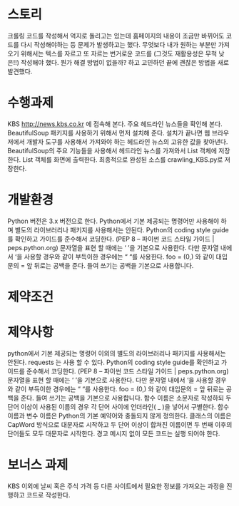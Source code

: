 # 스토리
크롤링 코드를 작성해서 억지로 돌리고는 있는데 홈페이지의 내용이 조금만 바뀌어도 코드를 다시 작성해야하는 등 문제가 발생하고는 했다. 무엇보다 내가 원하는 부분만 가져오기 위해서는 텍스를 자르고 또 자르는 번거로운 코드를 (그것도 재활용성은 무척 낮은!!) 작성해야 했다. 뭔가 해결 방법이 없을까? 하고 고민하던 끝에 괜찮은 방법을 새로 발견했다.

# 수행과제
KBS http://news.kbs.co.kr 에 접속해 본다. 주요 헤드라인 뉴스들을 확인해 본다.
BeautifulSoup 패키지를 사용하기 위해서 먼저 설치해 준다.
설치가 끝나면 웹 브라우저에서 개발자 도구를 사용해서 가져와야 하는 헤드라인 뉴스의 고유한 값을 찾아낸다.
BeautifulSoup의 주요 기능들을 사용해서 헤드라인 뉴스를 가져와서 List 객체에 저장한다.
List 객체를 화면에 출력한다.
최종적으로 완성된 소스를 crawling_KBS.py로 저장한다.

# 개발환경	
Python 버전은 3.x 버전으로 한다. 
Python에서 기본 제공되는 명령어만 사용해야 하며 별도의 라이브러리나 패키지를 사용해서는 안된다. 
Python의 coding style guide를 확인하고 가이드를 준수해서 코딩한다. 
(PEP 8 – 파이썬 코드 스타일 가이드 | peps.python.org)
문자열을 표현 할 때에는 ‘ ’을 기본으로 사용한다. 다만 문자열 내에서 ‘을 사용할 경우와 같이 부득이한 경우에는 “ “를 사용한다. 
foo = (0,) 와 같이 대입문의  = 앞 뒤로는 공백을 준다. 
들여 쓰기는 공백을 기본으로 사용합니다. 

# 제약조건	
# 제약사항
python에서 기본 제공되는 명령어 이외의 별도의 라이브러리나 패키지를 사용해서는 안된다.
requests 는 사용 할 수 있다.
Python의 coding style guide를 확인하고 가이드를 준수해서 코딩한다.
(PEP 8 – 파이썬 코드 스타일 가이드 | peps.python.org)
문자열을 표현 할 때에는 ‘ ’을 기본으로 사용한다. 다만 문자열 내에서 ‘을 사용할 경우와 같이 부득이한 경우에는 “ “를 사용한다.
foo = (0,) 와 같이 대입문의 = 앞 뒤로는 공백을 준다.
들여 쓰기는 공백을 기본으로 사용합니다.
함수 이름은 소문자로 작성하되 두 단어 이상이 사용된 이름의 경우 각 단어 사이에 언더라인( _ )을 넣어서 구별한다.
함수이름과 변수 이름은 Python의 기본 예약어와 충돌되지 않게 정의한다.
클래스의 이름은 CapWord 방식으로 대문자로 시작하고 두 단어 이상이 합쳐진 이름이면 두 번째 이후의 단어들도 모두 대문자로 시작한다.
경고 메시지 없이 모든 코드는 실행 되어야 한다.

# 보너스 과제
KBS 이외에 날씨 혹은 주식 가격 등 다른 사이트에서 필요한 정보를 가져오는 과정을 진행하고 코드로 작성한다.